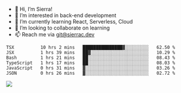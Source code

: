 - 👋 Hi, I’m Sierra!
- 👀 I’m interested in back-end development
- 🌱 I’m currently learning React, Serverless, Cloud
- 💞️ I’m looking to collaborate on learning
- 📫 Reach me via git@sierrac.dev

<!--START_SECTION:waka-->

```text
TSX          10 hrs 2 mins   ███████████████▓░░░░░░░░░   62.50 %
JSX          1 hrs 39 mins   ██▓░░░░░░░░░░░░░░░░░░░░░░   10.29 %
Bash         1 hrs 21 mins   ██░░░░░░░░░░░░░░░░░░░░░░░   08.43 %
TypeScript   1 hrs 17 mins   ██░░░░░░░░░░░░░░░░░░░░░░░   08.03 %
JavaScript   0 hrs 31 mins   ▓░░░░░░░░░░░░░░░░░░░░░░░░   03.26 %
JSON         0 hrs 26 mins   ▓░░░░░░░░░░░░░░░░░░░░░░░░   02.72 %
```

<!--END_SECTION:waka-->


![](https://hit.yhype.me/github/profile?user_id=7351311)
